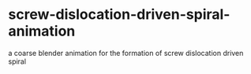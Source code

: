 # screw-dislocation-driven-spiral-animation
a coarse blender animation for the formation of screw dislocation driven spiral
